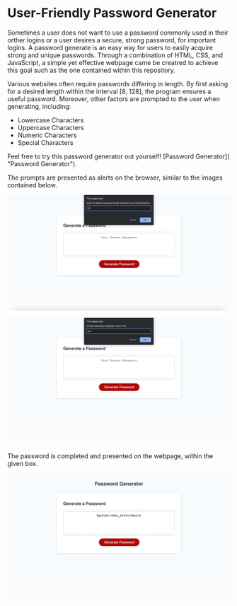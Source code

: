 # User-Friendly Password Generator

Sometimes a user does not want to use a password commonly used in their orther logins or a user desires a secure, strong password, for important logins. A password generate is an easy way for users to easily acquire strong and unique passwords. Through a combination of HTML, CSS, and JavaScript, a simple yet effective webpage came be creatred to achieve this goal such as the one contained within this repository. 

Various websites often require passwords differing in length. By first asking for a desired length within the interval [8, 128], the program ensures a useful password. Moreover, other factors are prompted to the user when generating, including: 

* Lowercase Characters
* Uppercase Characters
* Numeric Characters
* Special Characters

Feel free to try this password generator out yourself!
[Password Generator]( "Password Generator").

The prompts are presented as alerts on the browser, similar to the images contained below.

![markdown logo](assets/images/Password-Generator-Alert.png)

![markdown logo](assets/images/Password-Generator-Alert2.png)

The password is completed and presented on the webpage, within the given box.

![markdown logo](assets/images/Generated-Password.png)


